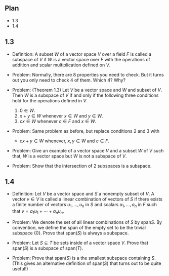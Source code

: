 ## Plan

* 1.3
* 1.4

## 1.3

- Definition: A subset $W$ of a vector space $V$ over a field $F$ is called a
  subspace of $V$ if $W$ is a vector space over $F$ with the operations of
  addition and scalar multiplication defined on $V$.

- Problem: Normally, there are 8 properties you need to check. But it turns out
  you only need to check 4 of them. Which 4? Why?

- Problem: (Theorem 1.3) Let $V$ be a vector space and $W$ and subset of $V$.
  Then $W$ is a subspace of $V$ if and only if the following three conditions
  hold for the operations defined in $V$.
  1. $0\in W$.
  2. $x+y\in W$ whenever $x\in W$ and $y\in W$.
  3. $cx\in W$ whenever $c\in F$ and $x\in W$.

- Problem: Same problem as before, but replace conditions 2 and 3 with
    - $cx+y\in W$ whenever, $x,y\in W$ and $c\in F$.

- Problem: Give an example of a vector space $V$ and a subset $W$ of $V$ such
  that, $W$ is a vector space but $W$ is not a subspace of $V$.

- Problem: Show that the intersection of 2 subspaces is a subspace.

## 1.4

- Definition: Let $V$ be a vector space and $S$ a nonempty subset of $V$. A
  vector $v\in V$ is called a linear combination of vectors of $S$ if there
  exists a finite number of vectors $u_1,\ldots,u_n$ in $S$ and scalars
  $a_1,\ldots,a_n$ in $F$ such that $v=a_1u_1+\cdots+a_nu_n$. 

- Problem: We denote the set of all linear combinations of $S$ by
  $\mathrm{span} S$. By convention, we define the span of the empty set to be
  the trivial subspace $\{0\}$. Prove that $\mathrm{span}(S)$ is always a
  subspace.
  
- Problem: Let $S\subseteq T$ be sets inside of a vector space $V$. Prove that
  $\mathrm{span}(S)$ is a subspace of $\mathrm{span}(T)$.

- Problem: Prove that $\mathrm{span}(S)$ is a the smallest subspace containing
  $S$. (This gives an alternative definition of $\mathrm{span}(S)$ that turns
  out to be quite useful!)
